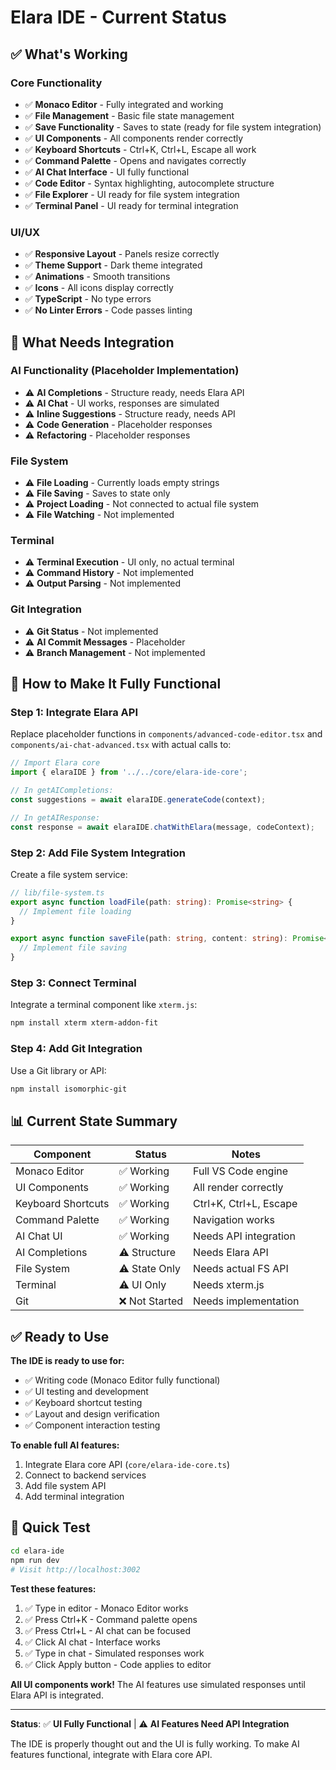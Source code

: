 # Elara IDE - Current Status

## ✅ What's Working

### Core Functionality
- ✅ **Monaco Editor** - Fully integrated and working
- ✅ **File Management** - Basic file state management
- ✅ **Save Functionality** - Saves to state (ready for file system integration)
- ✅ **UI Components** - All components render correctly
- ✅ **Keyboard Shortcuts** - Ctrl+K, Ctrl+L, Escape all work
- ✅ **Command Palette** - Opens and navigates correctly
- ✅ **AI Chat Interface** - UI fully functional
- ✅ **Code Editor** - Syntax highlighting, autocomplete structure
- ✅ **File Explorer** - UI ready for file system integration
- ✅ **Terminal Panel** - UI ready for terminal integration

### UI/UX
- ✅ **Responsive Layout** - Panels resize correctly
- ✅ **Theme Support** - Dark theme integrated
- ✅ **Animations** - Smooth transitions
- ✅ **Icons** - All icons display correctly
- ✅ **TypeScript** - No type errors
- ✅ **No Linter Errors** - Code passes linting

## 🚧 What Needs Integration

### AI Functionality (Placeholder Implementation)
- ⚠️ **AI Completions** - Structure ready, needs Elara API
- ⚠️ **AI Chat** - UI works, responses are simulated
- ⚠️ **Inline Suggestions** - Structure ready, needs API
- ⚠️ **Code Generation** - Placeholder responses
- ⚠️ **Refactoring** - Placeholder responses

### File System
- ⚠️ **File Loading** - Currently loads empty strings
- ⚠️ **File Saving** - Saves to state only
- ⚠️ **Project Loading** - Not connected to actual file system
- ⚠️ **File Watching** - Not implemented

### Terminal
- ⚠️ **Terminal Execution** - UI only, no actual terminal
- ⚠️ **Command History** - Not implemented
- ⚠️ **Output Parsing** - Not implemented

### Git Integration
- ⚠️ **Git Status** - Not implemented
- ⚠️ **AI Commit Messages** - Placeholder
- ⚠️ **Branch Management** - Not implemented

## 🔧 How to Make It Fully Functional

### Step 1: Integrate Elara API

Replace placeholder functions in `components/advanced-code-editor.tsx` and `components/ai-chat-advanced.tsx` with actual calls to:

```typescript
// Import Elara core
import { elaraIDE } from '../../core/elara-ide-core';

// In getAICompletions:
const suggestions = await elaraIDE.generateCode(context);

// In getAIResponse:
const response = await elaraIDE.chatWithElara(message, codeContext);
```

### Step 2: Add File System Integration

Create a file system service:

```typescript
// lib/file-system.ts
export async function loadFile(path: string): Promise<string> {
  // Implement file loading
}

export async function saveFile(path: string, content: string): Promise<void> {
  // Implement file saving
}
```

### Step 3: Connect Terminal

Integrate a terminal component like `xterm.js`:

```bash
npm install xterm xterm-addon-fit
```

### Step 4: Add Git Integration

Use a Git library or API:

```bash
npm install isomorphic-git
```

## 📊 Current State Summary

| Component | Status | Notes |
|-----------|--------|-------|
| Monaco Editor | ✅ Working | Full VS Code engine |
| UI Components | ✅ Working | All render correctly |
| Keyboard Shortcuts | ✅ Working | Ctrl+K, Ctrl+L, Escape |
| Command Palette | ✅ Working | Navigation works |
| AI Chat UI | ✅ Working | Needs API integration |
| AI Completions | ⚠️ Structure | Needs Elara API |
| File System | ⚠️ State Only | Needs actual FS API |
| Terminal | ⚠️ UI Only | Needs xterm.js |
| Git | ❌ Not Started | Needs implementation |

## ✅ Ready to Use

**The IDE is ready to use for:**
- ✅ Writing code (Monaco Editor fully functional)
- ✅ UI testing and development
- ✅ Keyboard shortcut testing
- ✅ Layout and design verification
- ✅ Component interaction testing

**To enable full AI features:**
1. Integrate Elara core API (`core/elara-ide-core.ts`)
2. Connect to backend services
3. Add file system API
4. Add terminal integration

## 🚀 Quick Test

```bash
cd elara-ide
npm run dev
# Visit http://localhost:3002
```

**Test these features:**
1. ✅ Type in editor - Monaco Editor works
2. ✅ Press Ctrl+K - Command palette opens
3. ✅ Press Ctrl+L - AI chat can be focused
4. ✅ Click AI chat - Interface works
5. ✅ Type in chat - Simulated responses work
6. ✅ Click Apply button - Code applies to editor

**All UI components work!** The AI features use simulated responses until Elara API is integrated.

---

**Status**: ✅ **UI Fully Functional** | ⚠️ **AI Features Need API Integration**

The IDE is properly thought out and the UI is fully working. To make AI features functional, integrate with Elara core API.

